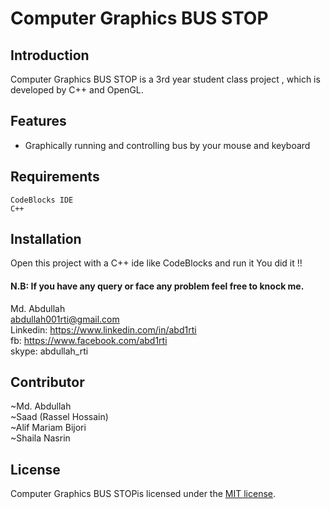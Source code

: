 # Computer Graphics BUS STOP



## Introduction

Computer Graphics BUS STOP is a 3rd year student class project , which is developed by C++ and OpenGL.

## Features
* Graphically running and controlling bus by your mouse and keyboard

## Requirements

    CodeBlocks IDE
    C++

## Installation
Open this project with a C++ ide like CodeBlocks and run it
You did it !!  


#### N.B: If you have any query or face any problem feel free to knock me.
Md. Abdullah  
abdullah001rti@gmail.com  
Linkedin: https://www.linkedin.com/in/abd1rti  
fb: https://www.facebook.com/abd1rti  
skype: abdullah_rti

## Contributor 
~Md. Abdullah  
~Saad (Rassel Hossain)  
~Alif Mariam Bijori  
~Shaila Nasrin  

## License

Computer Graphics BUS STOPis licensed under the [MIT license](LICENSE.md).